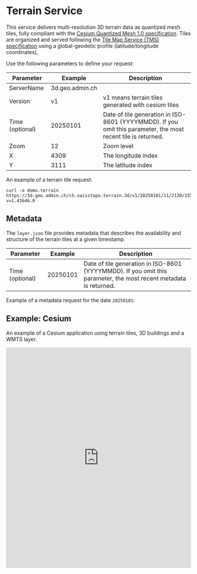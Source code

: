 # Terrain Service

This service delivers multi-resolution 3D terrain data as quantized mesh tiles, fully compliant with the [Cesium Quantized Mesh 1.0 specification](https://github.com/AnalyticalGraphicsInc/quantized-mesh).
Tiles are organized and served following the [Tile Map Service (TMS) specification](http://wiki.osgeo.org/wiki/Tile_Map_Service_Specification) using a global-geodetic profile (latitude/longitude coordinates),

<ApiCodeBlock url="https://3d.geo.admin.ch/ch.swisstopo.terrain.3d/<Version>/<Time>/<Zoom>/<X>/<Y>.terrain" method="GET" />

Use the following parameters to define your request:

| Parameter       | Example         | Description                                                                                                   |
| --------------- | --------------- | ------------------------------------------------------------------------------------------------------------- |
| ServerName      | 3d.geo.admin.ch |                                                                                                               |
| Version         | v1              | v1 means terrain tiles generated with cesium tiles                                                            |
| Time (optional) | 20250101        | Date of tile generation in ISO-8601 (YYYYMMDD). If you omit this parameter, the most recent tile is returned. |
| Zoom            | 12              | Zoom level                                                                                                    |
| X               | 4309            | The longitude index                                                                                           |
| Y               | 3111            | The latitude index                                                                                            |

An example of a terrain tile request:

```http
curl -o demo.terrain https://3d.geo.admin.ch/ch.swisstopo.terrain.3d/v1/20250101/11/2130/1550.terrain?v=1.43646.0
```

## Metadata

The `layer.json` file provides metadata that describes the availability and structure of the terrain tiles at a given timestamp.

<ApiCodeBlock url="https://3d.geo.admin.ch/ch.swisstopo.terrain.3d/v1/<Time>/layer.json" method="GET" />

| Parameter       | Example  | Description                                                                                                       |
| --------------- | -------- | ----------------------------------------------------------------------------------------------------------------- |
| Time (optional) | 20250101 | Date of tile generation in ISO-8601 (YYYYMMDD). If you omit this parameter, the most recent metadata is returned. |

Example of a metadata request for the date `20250101`:

<ExampleCodeBlock
request="curl --compressed https://3d.geo.admin.ch/ch.swisstopo.terrain.3d/v1/20250101/layer.json"
example='{
  "attribution": "Put something there",
  "available": [...],
  "bounds": [-180, -90, 180, 90],
  "description": "Nice terrains",
  "format": "quantized-mesh-1.0",
  "minzoom": 0,
  "projection": "EPSG:4326",
  "scheme": "tms",
  "tilejson": "2.1.0",
  "tiles": ["{z}/{x}/{y}.terrain?v={version}"],
  "version": "3924.0.0"
}'
/>

## Example: Cesium

An example of a Cesium application using terrain tiles, 3D buildings and a WMTS layer.

<iframe height="600" style="width: 100%;" scrolling="no" src="https://codepen.io/geoadmin/embed/NPGLwVO?default-tab=js%2Cresult&editable=true&zoom=0.5" frameborder="no" loading="lazy" allowtransparency="true" allowfullscreen="true">
</iframe>

